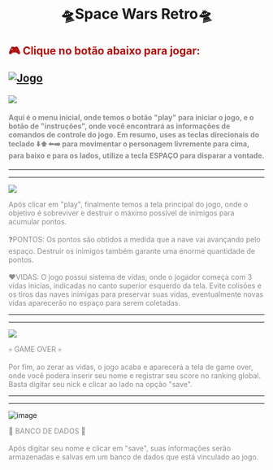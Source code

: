 <h1 style="text-align: center;">🛸Space Wars Retro🛸</h1>

<h2> <p style="color:rgba(174, 6, 6, 0.974);"> 🎮 Clique no botão abaixo para jogar: </p>
  
[![Jogo](https://img.shields.io/website?label=Space-Wars&style=for-the-badge&url=https://spacewarsed.netlify.app/)](https://spacewarsed.netlify.app/)

<img src ="https://github.com/EduardoFigueiredoo/Space-Wars-Game/assets/159921339/6acd380c-6ab1-4e58-b2b8-d0c4e43b1f45">

#### <p style="color: rgb(141, 141, 141);">Aqui é o menu inicial, onde temos o botão "play" para iniciar o jogo, e o botão de "instruções", onde você encontrará as informações de comandos de controle do jogo. Em resumo, uses as teclas direcionais do teclado ⬇️⬆️⬅️➡️ para movimentar o personagem livremente para cima, para baixo e para os lados, utilize a tecla ESPAÇO para disparar a vontade. </p>
 ---
 ---
<img src="https://github.com/EduardoFigueiredoo/Space-Wars-Game/assets/159921339/a3123eb1-b815-423a-a4c5-350b0acbf659">

<p style="color: rgb(141, 141, 141);">Após clicar em "play", finalmente temos a tela principal do jogo, onde o objetivo é sobreviver e destruir o máximo possível de inimigos para acumular pontos. <br> <br>❓PONTOS: Os pontos são obtidos a medida que a nave vai avançando pelo espaço. Destruir os inimigos também garante uma enorme quantidade de pontos. <br> <br>❤️VIDAS: O jogo possui sistema de vidas, onde o jogador começa com 3 vidas inicias, indicadas no canto superior esquerdo da tela. Evite colisões e os tiros das naves inimigas para preservar suas vidas, eventualmente novas vidas aparecerão no espaço para serem coletadas. </p>

 ---
 ---
 <img src="https://github.com/EduardoFigueiredoo/Space-Wars-Game/assets/159921339/2d277b33-8f50-4b83-9ff6-f3cb7d18effc">
 
 <p style="color: rgb(141, 141, 141);">💀 GAME OVER 💀 <br> <br> Por fim, ao zerar as vidas, o jogo acaba e aparecerá a tela de game over, onde você podera inserir seu nome e registrar seu score no ranking global. Basta digitar seu nick e clicar ao lado na opção "save".

 ---
 ---
 ![image](https://github.com/EduardoFigueiredoo/Space-Wars-Game/assets/159921339/1f62571d-2c76-44b2-b2e7-3a4de8f8467c)
 
<p style="color: rgb(141, 141, 141);">🎲 BANCO DE DADOS 🎲 <br> <br> Após digitar seu nome e clicar em "save", suas informações serão armazenadas e salvas em um banco de dados que está vinculado ao jogo. 

 
